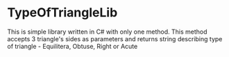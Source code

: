 # TypeOfTriangleLib
This is simple library written in C# with only one method. This method accepts 3 triangle's sides as parameters and returns string describing type of triangle - Equilitera, Obtuse, Right or Acute